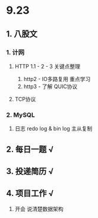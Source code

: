 # 9.23

## 1. 八股文

### 1. 计网

1. HTTP 1.1 - 2 - 3 关键点整理
   1. http2 - IO多路复用 重点学习
   2. http3 - 了解 QUIC协议

2.  TCP协议

### 2. MySQL

1. 日志 redo log & bin log 主从复制



## 2. 每日一题 √



## 3. 投递简历 √



## 4. 项目工作 √

1. 开会 说清楚数据架构
